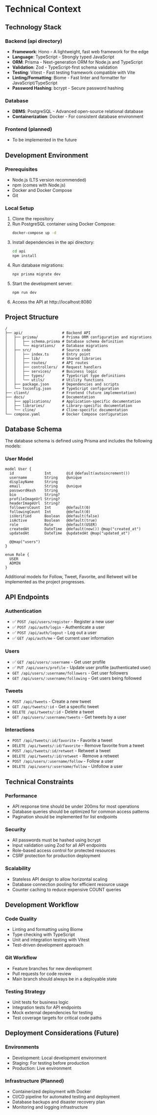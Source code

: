 # Technical Context

## Technology Stack

### Backend (api directory)
- **Framework**: Hono - A lightweight, fast web framework for the edge
- **Language**: TypeScript - Strongly typed JavaScript
- **ORM**: Prisma - Next-generation ORM for Node.js and TypeScript
- **Validation**: Zod - TypeScript-first schema validation
- **Testing**: Vitest - Fast testing framework compatible with Vite
- **Linting/Formatting**: Biome - Fast linter and formatter for JavaScript/TypeScript
- **Password Hashing**: bcrypt - Secure password hashing

### Database
- **DBMS**: PostgreSQL - Advanced open-source relational database
- **Containerization**: Docker - For consistent database environment

### Frontend (planned)
- To be implemented in the future

## Development Environment

### Prerequisites
- Node.js (LTS version recommended)
- npm (comes with Node.js)
- Docker and Docker Compose
- Git

### Local Setup
1. Clone the repository
2. Run PostgreSQL container using Docker Compose:
   ```bash
   docker-compose up -d
   ```
3. Install dependencies in the api directory:
   ```bash
   cd api
   npm install
   ```
4. Run database migrations:
   ```bash
   npx prisma migrate dev
   ```
5. Start the development server:
   ```bash
   npm run dev
   ```
6. Access the API at http://localhost:8080

## Project Structure

```
/
├── api/                  # Backend API
│   ├── prisma/           # Prisma ORM configuration and migrations
│   │   ├── schema.prisma # Database schema definition
│   │   └── migrations/   # Database migrations
│   ├── src/              # Source code
│   │   ├── index.ts      # Entry point
│   │   ├── lib/          # Shared libraries
│   │   ├── routes/       # API routes
│   │   ├── controllers/  # Request handlers
│   │   ├── services/     # Business logic
│   │   ├── types/        # TypeScript type definitions
│   │   └── utils/        # Utility functions
│   ├── package.json      # Dependencies and scripts
│   └── tsconfig.json     # TypeScript configuration
├── client/               # Frontend (future implementation)
├── docs/                 # Documentation
│   ├── applications/     # Application-specific documentation
│   ├── libraries/        # Library-specific documentation
│   └── cline/            # Cline-specific documentation
└── compose.yaml          # Docker Compose configuration
```

## Database Schema

The database schema is defined using Prisma and includes the following models:

### User Model
```prisma
model User {
  id              Int       @id @default(autoincrement())
  username        String    @unique
  displayName     String
  email           String    @unique
  passwordHash    String
  bio             String?
  profileImageUrl String?
  headerImageUrl  String?
  followersCount  Int       @default(0)
  followingCount  Int       @default(0)
  isVerified      Boolean   @default(false)
  isActive        Boolean   @default(true)
  role            Role      @default(USER)
  createdAt       DateTime  @default(now()) @map("created_at")
  updatedAt       DateTime  @updatedAt @map("updated_at")

  @@map("users")
}

enum Role {
  USER
  ADMIN
}
```

Additional models for Follow, Tweet, Favorite, and Retweet will be implemented as the project progresses.

## API Endpoints

### Authentication
- ✅ `POST /api/users/register` - Register a new user
- ✅ `POST /api/auth/login` - Authenticate a user
- ✅ `POST /api/auth/logout` - Log out a user
- ✅ `GET /api/auth/me` - Get current user information

### Users
- ✅ `GET /api/users/:username` - Get user profile
- ✅ `PUT /api/users/profile` - Update user profile (authenticated user)
- `GET /api/users/:username/followers` - Get user followers
- `GET /api/users/:username/following` - Get users being followed

### Tweets
- `POST /api/tweets` - Create a new tweet
- `GET /api/tweets/:id` - Get a specific tweet
- `DELETE /api/tweets/:id` - Delete a tweet
- `GET /api/users/:username/tweets` - Get tweets by a user

### Interactions
- `POST /api/tweets/:id/favorite` - Favorite a tweet
- `DELETE /api/tweets/:id/favorite` - Remove favorite from a tweet
- `POST /api/tweets/:id/retweet` - Retweet a tweet
- `DELETE /api/tweets/:id/retweet` - Remove a retweet
- `POST /api/users/:username/follow` - Follow a user
- `DELETE /api/users/:username/follow` - Unfollow a user

## Technical Constraints

### Performance
- API response time should be under 200ms for most operations
- Database queries should be optimized for common access patterns
- Pagination should be implemented for list endpoints

### Security
- All passwords must be hashed using bcrypt
- Input validation using Zod for all API endpoints
- Role-based access control for protected resources
- CSRF protection for production deployment

### Scalability
- Stateless API design to allow horizontal scaling
- Database connection pooling for efficient resource usage
- Counter caching to reduce expensive COUNT queries

## Development Workflow

### Code Quality
- Linting and formatting using Biome
- Type checking with TypeScript
- Unit and integration testing with Vitest
- Test-driven development approach

### Git Workflow
- Feature branches for new development
- Pull requests for code review
- Main branch should always be in a deployable state

### Testing Strategy
- Unit tests for business logic
- Integration tests for API endpoints
- Mock external dependencies for testing
- Test coverage targets for critical code paths

## Deployment Considerations (Future)

### Environments
- Development: Local development environment
- Staging: For testing before production
- Production: Live environment

### Infrastructure (Planned)
- Containerized deployment with Docker
- CI/CD pipeline for automated testing and deployment
- Database backups and disaster recovery plan
- Monitoring and logging infrastructure
